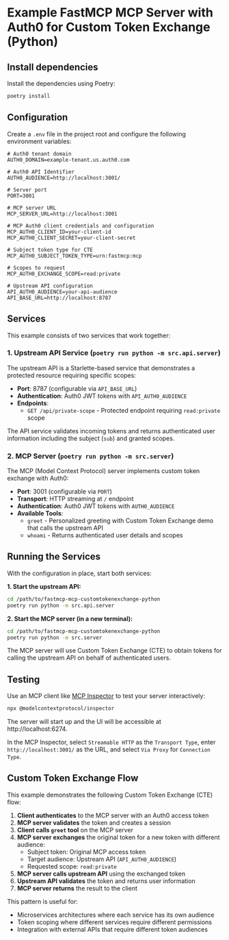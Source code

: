 # Example FastMCP MCP Server with Auth0 for Custom Token Exchange (Python)

## Install dependencies

Install the dependencies using Poetry:

```bash
poetry install
```

## Configuration

Create a `.env` file in the project root and configure the following environment variables:

```
# Auth0 tenant domain
AUTH0_DOMAIN=example-tenant.us.auth0.com

# Auth0 API Identifier
AUTH0_AUDIENCE=http://localhost:3001/

# Server port
PORT=3001

# MCP server URL
MCP_SERVER_URL=http://localhost:3001

# MCP Auth0 client credentials and configuration
MCP_AUTH0_CLIENT_ID=your-client-id
MCP_AUTH0_CLIENT_SECRET=your-client-secret

# Subject token type for CTE
MCP_AUTH0_SUBJECT_TOKEN_TYPE=urn:fastmcp:mcp

# Scopes to request
MCP_AUTH0_EXCHANGE_SCOPE=read:private

# Upstream API configuration
API_AUTH0_AUDIENCE=your-api-audience
API_BASE_URL=http://localhost:8787
```

## Services

This example consists of two services that work together:

### 1. Upstream API Service (`poetry run python -m src.api.server`)

The upstream API is a Starlette-based service that demonstrates a protected resource requiring specific scopes:

- **Port**: 8787 (configurable via `API_BASE_URL`)
- **Authentication**: Auth0 JWT tokens with `API_AUTH0_AUDIENCE`
- **Endpoints**:
  - `GET /api/private-scope` - Protected endpoint requiring `read:private` scope

The API service validates incoming tokens and returns authenticated user information including the subject (`sub`) and granted scopes.

### 2. MCP Server (`poetry run python -m src.server`)

The MCP (Model Context Protocol) server implements custom token exchange with Auth0:

- **Port**: 3001 (configurable via `PORT`)
- **Transport**: HTTP streaming at `/` endpoint
- **Authentication**: Auth0 JWT tokens with `AUTH0_AUDIENCE`
- **Available Tools**:
  - `greet` - Personalized greeting with Custom Token Exchange demo that calls the upstream API
  - `whoami` - Returns authenticated user details and scopes

## Running the Services

With the configuration in place, start both services:

**1. Start the upstream API:**
```bash
cd /path/to/fastmcp-mcp-customtokenexchange-python
poetry run python -m src.api.server
```

**2. Start the MCP server (in a new terminal):**
```bash
cd /path/to/fastmcp-mcp-customtokenexchange-python
poetry run python -m src.server
```

The MCP server will use Custom Token Exchange (CTE) to obtain tokens for calling the upstream API on behalf of authenticated users.

## Testing

Use an MCP client like [MCP Inspector](https://github.com/modelcontextprotocol/inspector) to test your server interactively:

```bash
npx @modelcontextprotocol/inspector
```

The server will start up and the UI will be accessible at http://localhost:6274.

In the MCP Inspector, select `Streamable HTTP` as the `Transport Type`, enter `http://localhost:3001/` as the URL, and select `Via Proxy` for `Connection Type`.

## Custom Token Exchange Flow

This example demonstrates the following Custom Token Exchange (CTE) flow:

1. **Client authenticates** to the MCP server with an Auth0 access token
2. **MCP server validates** the token and creates a session
3. **Client calls `greet` tool** on the MCP server
4. **MCP server exchanges** the original token for a new token with different audience:
   - Subject token: Original MCP access token
   - Target audience: Upstream API (`API_AUTH0_AUDIENCE`)
   - Requested scope: `read:private`
5. **MCP server calls upstream API** using the exchanged token
6. **Upstream API validates** the token and returns user information
7. **MCP server returns** the result to the client

This pattern is useful for:
- Microservices architectures where each service has its own audience
- Token scoping where different services require different permissions
- Integration with external APIs that require different token audiences
